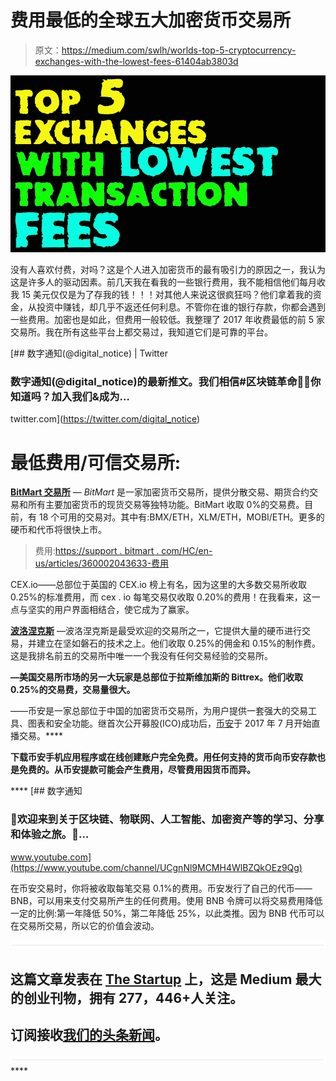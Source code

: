 # 费用最低的全球五大加密货币交易所

> 原文：<https://medium.com/swlh/worlds-top-5-cryptocurrency-exchanges-with-the-lowest-fees-61404ab3803d>

![](img/2cf71ba56cb18b616c7dabeb8ad7d562.png)

没有人喜欢付费，对吗？这是个人进入加密货币的最有吸引力的原因之一，我认为这是许多人的驱动因素。前几天我在看我的一些银行费用，我不能相信他们每月收我 15 美元仅仅是为了存我的钱！！！对其他人来说这很疯狂吗？他们拿着我的资金，从投资中赚钱，却几乎不返还任何利息。不管你在谁的银行存款，你都会遇到一些费用。加密也是如此，但费用一般较低。我整理了 2017 年收费最低的前 5 家交易所。我在所有这些平台上都交易过，我知道它们是可靠的平台。

[](https://twitter.com/digital_notice) [## 数字通知(@digital_notice) | Twitter

### 数字通知(@digital_notice)的最新推文。我们相信#区块链革命🤘🔥你知道吗？加入我们&成为…

twitter.com](https://twitter.com/digital_notice) 

# 最低费用/可信交易所:

[**BitMart 交易所**](https://www.bitmart.com/) — *BitMart* 是一家加密货币交易所，提供分散交易、期货合约交易和所有主要加密货币的现货交易等独特功能。BitMart 收取 0%的交易费。目前，有 18 个可用的交易对。其中有:BMX/ETH，XLM/ETH，MOBI/ETH。更多的硬币和代币将很快上市。

> 费用:[https://support . bitmart . com/HC/en-us/articles/360002043633-费用](https://support.bitmart.com/hc/en-us/articles/360002043633-Fees)

CEX.io——总部位于英国的 CEX.io 榜上有名，因为这里的大多数交易所收取 0.25%的标准费用，而 cex . io 每笔交易仅收取 0.20%的费用！在我看来，这一点与坚实的用户界面相结合，使它成为了赢家。

[**波洛涅克斯**](https://poloniex.com/fees/) —波洛涅克斯是最受欢迎的交易所之一，它提供大量的硬币进行交易，并建立在坚如磐石的技术之上。他们收取 0.25%的佣金和 0.15%的制作费。这是我排名前五的交易所中唯一一个我没有任何交易经验的交易所。

[](https://bittrex.com/Fees)**—美国交易所市场的另一大玩家是总部位于拉斯维加斯的 Bittrex。他们收取 0.25%的交易费，交易量很大。**

**[](https://goo.gl/dKQGPu)**——币安是一家总部位于中国的加密货币交易所，为用户提供一套强大的交易工具、图表和安全功能。继首次公开募股(ICO)成功后，[币安](https://goo.gl/dKQGPu)于 2017 年 7 月开始直播交易。****

****下载币安手机应用程序或在线创建账户完全免费。用任何支持的货币向币安存款也是免费的。从币安提款可能会产生费用，尽管费用因货币而异。****

****[](https://www.youtube.com/channel/UCgnNl9MCMH4WlBZQkOEz9Qg) [## 数字通知

### 🙂欢迎来到关于区块链、物联网、人工智能、加密资产等的学习、分享和体验之旅。🙂…

www.youtube.com](https://www.youtube.com/channel/UCgnNl9MCMH4WlBZQkOEz9Qg) 

在币安交易时，你将被收取每笔交易 0.1%的费用。币安发行了自己的代币——BNB，可以用来支付交易所产生的任何费用。使用 BNB 令牌可以将交易费用降低一定的比例:第一年降低 50%，第二年降低 25%，以此类推。因为 BNB 代币可以在交易所交易，所以它的价值会波动。

![](img/731acf26f5d44fdc58d99a6388fe935d.png)

## 这篇文章发表在 [The Startup](https://medium.com/swlh) 上，这是 Medium 最大的创业刊物，拥有 277，446+人关注。

## 订阅接收[我们的头条新闻](http://growthsupply.com/the-startup-newsletter/)。

![](img/731acf26f5d44fdc58d99a6388fe935d.png)****